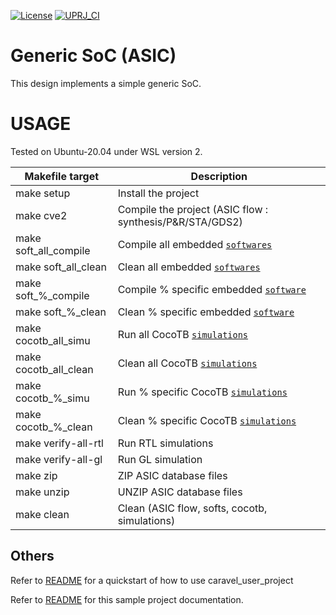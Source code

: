 [![License](https://img.shields.io/badge/License-Apache%202.0-blue.svg)](https://opensource.org/licenses/Apache-2.0) [![UPRJ_CI](https://github.com/JulienOury/GenericSoC/actions/workflows/user_project_ci.yml/badge.svg)](https://github.com/JulienOury/GenericSoC/actions/workflows/user_project_ci.yml)

# Generic SoC (ASIC)

This design implements a simple generic SoC.

# USAGE

Tested on Ubuntu-20.04 under WSL version 2.

| Makefile target                                      | Description                                                       |
|------------------------------------------------------|-------------------------------------------------------------------|
| make setup                                           | Install the project                                               |
| make cve2                                            | Compile the project (ASIC flow : synthesis/P&R/STA/GDS2)          |
| make soft_all_compile                                | Compile all embedded [`softwares`](soft/)                         |
| make soft_all_clean                                  | Clean all embedded [`softwares`](soft/)                           |
| make soft_%_compile                                  | Compile % specific embedded [`software`](soft/)                   |
| make soft_%_clean                                    | Clean % specific embedded [`software`](soft/)                     |
| make cocotb_all_simu                                 | Run all CocoTB [`simulations`](verilog/cocotb/)                   |
| make cocotb_all_clean                                | Clean all CocoTB [`simulations`](verilog/cocotb/)                 |
| make cocotb_%_simu                                   | Run % specific CocoTB [`simulations`](verilog/cocotb/)            |
| make cocotb_%_clean                                  | Clean % specific CocoTB [`simulations`](verilog/cocotb/)          |
| make verify-all-rtl                                  | Run RTL simulations                                               |
| make verify-all-gl                                   | Run GL simulation                                                 |
| make zip                                             | ZIP ASIC database files                                           |
| make unzip                                           | UNZIP ASIC database files                                         |
| make clean                                           | Clean (ASIC flow, softs, cocotb, simulations)                     |

## Others

Refer to [README](docs/source/index.rst#section-quickstart) for a quickstart of how to use caravel_user_project

Refer to [README](docs/source/index.rst) for this sample project documentation.
